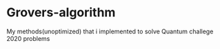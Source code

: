 # Grovers-algorithm
My methods(unoptimized) that i implemented to solve Quantum challege 2020 problems
